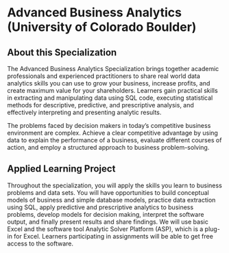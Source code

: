 # Advanced Business Analytics (University of Colorado Boulder)

## About this Specialization

The Advanced Business Analytics Specialization brings together academic professionals and experienced practitioners to share real world data analytics skills you can use to grow your business, increase profits, and create maximum value for your shareholders. Learners gain practical skills in extracting and manipulating data using SQL code, executing statistical methods for descriptive, predictive, and prescriptive analysis, and effectively interpreting and presenting analytic results.

The problems faced by decision makers in today’s competitive business environment are complex. Achieve a clear competitive advantage by using data to explain the performance of a business, evaluate different courses of action, and employ a structured approach to business problem-solving.

## Applied Learning Project

Throughout the specialization, you will apply the skills you learn to business problems and data sets. You will have opportunities to build conceptual models of business and simple database models, practice data extraction using SQL, apply predictive and prescriptive analytics to business problems, develop models for decision making, interpret the software output, and finally present results and share findings. We will use basic Excel and the software tool Analytic Solver Platform (ASP), which is a plug-in for Excel. Learners participating in assignments will be able to get free access to the software.
